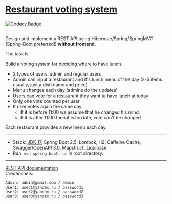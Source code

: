 [Restaurant voting system](https://github.com/LeonidErmolicDmitriev/restaurant_voting_system)
==============================================================

[![Codacy Badge](https://app.codacy.com/project/badge/Grade/0a6c350cede347309afb9d4ffd259cf3)](https://www.codacy.com/gh/LeonidErmolicDmitriev/restaurant_voting_system/dashboard?utm_source=github.com&amp;utm_medium=referral&amp;utm_content=LeonidErmolicDmitriev/restaurant_voting_system&amp;utm_campaign=Badge_Grade)

-------------------------------------------------------------
Design and implement a REST API using Hibernate/Spring/SpringMVC (Spring-Boot preferred!) **without frontend**.

The task is:

Build a voting system for deciding where to have lunch.

* 2 types of users: admin and regular users
* Admin can input a restaurant and it's lunch menu of the day (2-5 items usually, just a dish name and price)
* Menu changes each day (admins do the updates)
* Users can vote for a restaurant they want to have lunch at today
* Only one vote counted per user
* If user votes again the same day:
  - If it is before 11:00 we assume that he changed his mind.
  - If it is after 11:00 then it is too late, vote can't be changed

Each restaurant provides a new menu each day.

-------------------------------------------------------------

-   Stack: [JDK 17](http://jdk.java.net/17/), Spring Boot 2.5, Lombok, H2, Caffeine Cache, Swagger/OpenAPI 3.0, Mapstruct,
  Liquibase
-   Run: `mvn spring-boot:run` in root directory.

-------------------------------------------------------------
[REST API documentation](http://localhost:8080/swagger-ui.html)  
Credenshels:

```
Admin: admin@gmail.com / admin
User1: user1@yandex.ru / password1
User2: user2@yandex.ru / password2
User3: user3@yandex.ru / password3
```